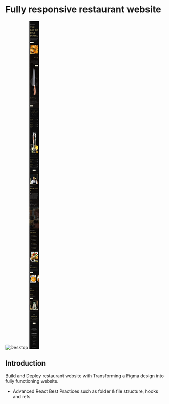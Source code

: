 # Fully responsive restaurant website

![Desktop](https://github.com/LyonWang25/Fully-responsive-restaurant-website/blob/master/screenshot/Gericht%20Restaurant-desktop.png)
![Mobile](https://github.com/LyonWang25/Fully-responsive-restaurant-website/blob/master/screenshot/Gericht%20Restaurant-mobile.png)

## Introduction
Build and Deploy restaurant website with Transforming a Figma design into fully functioning website.

- Advanced React Best Practices such as folder & file structure, hooks and refs


